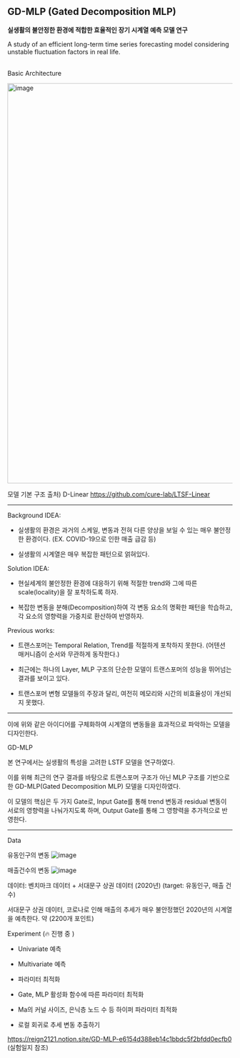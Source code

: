 ## GD-MLP (Gated Decomposition MLP) 

<b> 실생활의 불안정한 환경에 적합한 효율적인 장기 시계열 예측 모델 연구 </b>

A study of an efficient long-term time series forecasting model considering unstable fluctuation factors in real life.


<br> Basic Architecture </br>

<img width="896" alt="image" src="https://github.com/Reign2121/GD-MLP/assets/121419113/6272fe4f-c947-465e-bb79-891823d0a0fe">


모델 기본 구조 출처) D-Linear https://github.com/cure-lab/LTSF-Linear


_______________________

Background IDEA:

- 실생활의 환경은 과거의 스케일, 변동과 전혀 다른 양상을 보일 수 있는 매우 불안정한 환경이다. (EX. COVID-19으로 인한 매출 급감 등)

- 실생활의 시계열은 매우 복잡한 패턴으로 얽혀있다. 


Solution IDEA: 

- 현실세계의 불안정한 환경에 대응하기 위해 적절한 trend와 그에 따른 scale(locality)을 잘 포착하도록 하자.

- 복잡한 변동을 분해(Decomposition)하여 각 변동 요소의 명확한 패턴을 학습하고, 각 요소의 영향력을 가중치로 환산하여 반영하자.


Previous works:

- 트랜스포머는 Temporal Relation, Trend를 적절하게 포착하지 못한다. (어텐션 매커니즘이 순서와 무관하게 동작한다.)

- 최근에는 하나의 Layer, MLP 구조의 단순한 모델이 트랜스포머의 성능을 뛰어넘는 결과를 보이고 있다.

- 트랜스포머 변형 모델들의 주장과 달리, 여전히 메모리와 시간의 비효율성이 개선되지 못했다.

_______________________

이에 위와 같은 아이디어를 구체화하여 시계열의 변동들을 효과적으로 파악하는 모델을 디자인한다. 

GD-MLP

본 연구에서는 실생활의 특성을 고려한 LSTF 모델을 연구하였다.

이를 위해 최근의 연구 결과를 바탕으로 트랜스포머 구조가 아닌 MLP 구조를 기반으로 한 GD-MLP(Gated Decomposition MLP) 모델을 디자인하였다. 

이 모델의 핵심은 두 가지 Gate로, 
Input Gate를 통해 trend 변동과 residual 변동이 서로의 영향력을 나눠가지도록 하며, Output Gate를 통해 그 영향력을 추가적으로 반영한다. 

________________________

Data

유동인구의 변동
![image](https://github.com/Reign2121/GD-MLP/assets/121419113/4d6b3a73-411e-4968-a338-ad7ba7a4db2c)

매출건수의 변동 
![image](https://github.com/Reign2121/GD-MLP/assets/121419113/5b9fa967-178b-4550-8744-5b3e0875e7dd)

데이터: 벤치마크 데이터 + 서대문구 상권 데이터 (2020년) (target: 유동인구, 매출 건수)

서대문구 상권 데이터, 코로나로 인해 매출의 추세가 매우 불안정했던 2020년의 시계열을 예측한다. 약 (2200개 포인트)


Experiment (🔥 진행 중 )

- Univariate 예측

- Multivariate 예측

- 파라미터 최적화

- Gate, MLP 활성화 함수에 따른 파라미터 최적화

- Ma의 커널 사이즈, 은닉층 노드 수 등 하이퍼 파라미터 최적화

- 로컬 회귀로 추세 변동 추출하기

https://reign2121.notion.site/GD-MLP-e6154d388eb14c1bbdc5f2bfdd0ecfb0 (실험일지 참조)

